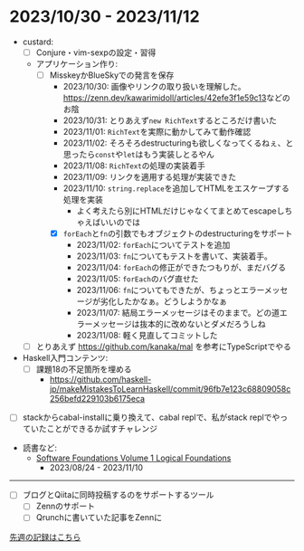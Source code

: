 # 2023/10/30 - 2023/11/12

- custard:
    - [ ] Conjure・vim-sexpの設定・習得
    - アプリケーション作り:
        - [ ] MisskeyかBlueSkyでの発言を保存
            - 2023/10/30: 画像やリンクの取り扱いを理解した。<https://zenn.dev/kawarimidoll/articles/42efe3f1e59c13>などのお陰
            - 2023/10/31: とりあえず`new RichText`するところだけ書いた
            - 2023/11/01: `RichText`を実際に動かしてみて動作確認
            - 2023/11/02: そろそろdestructuringも欲しくなってくるねぇ、と思ったら`const`や`let`はもう実装しとるやん
            - 2023/11/08: `RichText`の処理の実装着手
            - 2023/11/09: リンクを適用する処理が実装できた
            - 2023/11/10: `string.replace`を追加してHTMLをエスケープする処理を実装
                - よく考えたら別にHTMLだけじゃなくてまとめてescapeしちゃえばいいのでは
            - [x] `forEach`と`fn`の引数でもオブジェクトのdestructuringをサポート
                - 2023/11/02: `forEach`についてテストを追加
                - 2023/11/03: `fn`についてもテストを書いて、実装着手。
                - 2023/11/04: `forEach`の修正ができたつもりが、まだバグる
                - 2023/11/05: `forEach`のバグ直せた
                - 2023/11/06: `fn`についてもできたが、ちょっとエラーメッセージが劣化したかなぁ。どうしようかなぁ
                - 2023/11/07: 結局エラーメッセージはそのままで。どの道エラーメッセージは抜本的に改めないとダメだろうしね
                - 2023/11/08: 軽く見直してコミットした
    - [ ] とりあえず <https://github.com/kanaka/mal> を参考にTypeScriptでやる
- Haskell入門コンテンツ:
    - [ ] 課題18の不足箇所を埋める
        - <https://github.com/haskell-jp/makeMistakesToLearnHaskell/commit/96fb7e123c68809058c256befd229103b6175eca>
- [ ] stackからcabal-installに乗り換えて、cabal replで、私がstack replでやっていたことができるか試すチャレンジ
- 読書など:
    - [Software Foundations Volume 1 Logical Foundations](https://softwarefoundations.cis.upenn.edu/lf-current/index.html)
        - 2023/08/24 - 2023/11/10

------

- [ ] ブログとQiitaに同時投稿するのをサポートするツール
    - [ ] Zennのサポート
    - [ ] Qrunchに書いていた記事をZennに

[先週の記録はこちら](https://github.com/igrep/daily-commits/blob/4af90032ee78d9291f05b85fe02c1f6d0bf695c5/yesterday.md)
